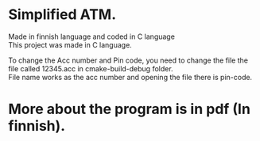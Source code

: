# Simplified ATM.
Made in finnish language and coded in C language </br>
This project was made in C language. </br>

To change the Acc number and Pin code, you need to change the file the file called 12345.acc in cmake-build-debug folder. </br>
File name works as the acc number and opening the file there is pin-code. </br>

# More about the program is in pdf (In finnish).
